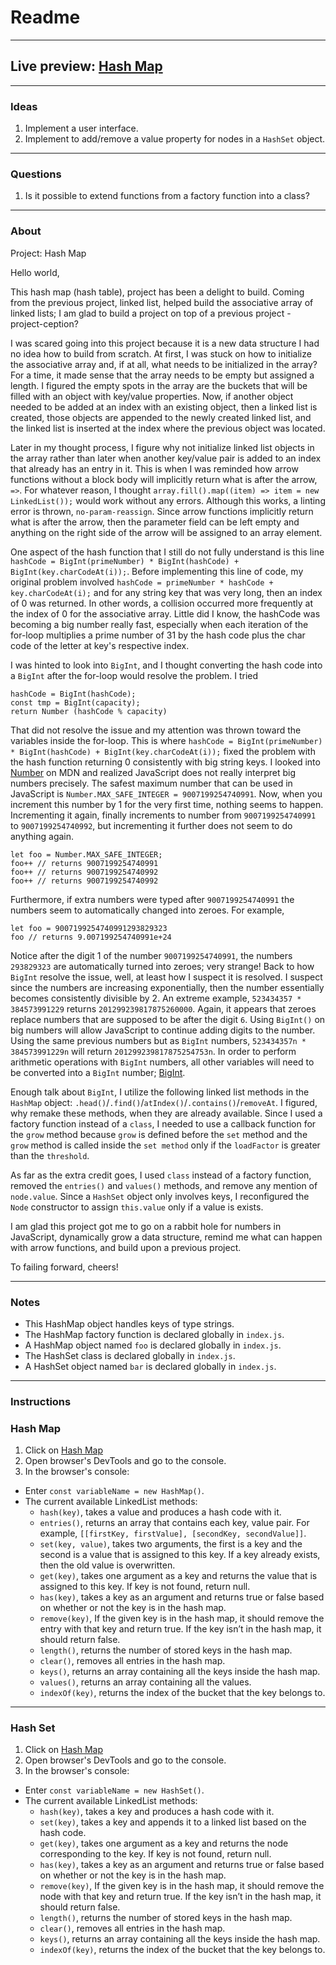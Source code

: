 # Readme
---
## Live preview: [Hash Map](https://mikeycos.github.io/theOdinProject/javaScript/projects/hash-map/dist)
---
### Ideas
1. Implement a user interface.
2. Implement to add/remove a value property for nodes in a `HashSet` object.
---
### Questions
1. Is it possible to extend functions from a factory function into a class?
---
### About
Project: Hash Map

Hello world,

This hash map (hash table), project has been a delight to build. Coming from the previous project, linked list, helped build the associative array of linked lists; I am glad to build a project on top of a previous project - project-ception?

I was scared going into this project because it is a new data structure I had no idea how to build from scratch. At first, I was stuck on how to initialize the associative array and, if at all, what needs to be initialized in the array? For a time, it made sense that the array needs to be empty but assigned a length. I figured the empty spots in the array are the buckets that will be filled with an object with key/value properties. Now, if another object needed to be added at an index with an existing object, then a linked list is created, those objects are appended to the newly created linked list, and the linked list is inserted at the index where the previous object was located.

Later in my thought process, I figure why not initialize linked list objects in the array rather than later when another key/value pair is added to an index that already has an entry in it. This is when I was reminded how arrow functions without a block body will implicitly return what is after the arrow, `=>`. For whatever reason, I thought `array.fill().map((item) => item = new LinkedList());` would work without any errors. Although this works, a linting error is thrown, `no-param-reassign`. Since arrow functions implicitly return what is after the arrow, then the parameter field can be left empty and anything on the right side of the arrow will be assigned to an array element.

One aspect of the hash function that I still do not fully understand is this line `hashCode = BigInt(primeNumber) * BigInt(hashCode) + BigInt(key.charCodeAt(i));`. Before implementing this line of code, my original problem involved `hashCode = primeNumber * hashCode + key.charCodeAt(i);` and for any string key that was very long, then an index of 0 was returned. In other words, a collision occurred more frequently at the index of 0 for the associative array. Little did I know, the hashCode was becoming a big number really fast, especially when each iteration of the for-loop multiplies a prime number of 31 by the hash code plus the char code of the letter at key's respective index.

I was hinted to look into `BigInt`, and I thought converting the hash code into a `BigInt` after the for-loop would resolve the problem. I tried 
```
hashCode = BigInt(hashCode);
const tmp = BigInt(capacity);
return Number (hashCode % capacity)
```
That did not resolve the issue and my attention was thrown toward the variables inside the for-loop. This is where `hashCode = BigInt(primeNumber) * BigInt(hashCode) + BigInt(key.charCodeAt(i));` fixed the problem with the hash function returning 0 consistently with big string keys. I looked into [Number](https://developer.mozilla.org/en-US/docs/Web/JavaScript/Reference/Global_Objects/Number) on MDN and realized JavaScript does not really interpret big numbers precisely. The safest maximum number that can be used in JavaScript is `Number.MAX_SAFE_INTEGER = 9007199254740991`. Now, when you increment this number by 1 for the very first time, nothing seems to happen. Incrementing it again, finally increments to number from `9007199254740991` to `9007199254740992`, but incrementing it further does not seem to do anything again.
```
let foo = Number.MAX_SAFE_INTEGER;
foo++ // returns 9007199254740991
foo++ // returns 9007199254740992
foo++ // returns 9007199254740992
```

Furthermore, if extra numbers were typed after `9007199254740991` the numbers seem to automatically changed into zeroes. For example,
```
let foo = 9007199254740991293829323
foo // returns 9.007199254740991e+24
```
Notice after the digit 1 of the number `9007199254740991`, the numbers `293829323` are automatically turned into zeroes; very strange! Back to how `BigInt` resolve the issue, well, at least how I suspect it is resolved. I suspect since the numbers are increasing exponentially, then the number essentially becomes consistently divisible by 2. An extreme example, `523434357 * 384573991229` returns `201299239817875260000`. Again, it appears that zeroes replace numbers that are supposed to be after the digit `6`. Using `BigInt()` on big numbers will allow JavaScript to continue adding digits to the number. Using the same previous numbers but as `BigInt` numbers, `523434357n * 384573991229n` will return `201299239817875254753n`. In order to perform arithmetic operations with `BigInt` numbers, all other variables will need to be converted into a `BigInt` number; [BigInt](https://developer.mozilla.org/en-US/docs/Web/JavaScript/Reference/Global_Objects/BigInt).


Enough talk about `BigInt`, I utilize the following linked list methods in the `HashMap` object: `.head()`/`.find()`/`atIndex()`/`.contains()`/`removeAt`. I figured, why remake these methods, when they are already available. Since I used a factory function instead of a `class`, I needed to use a callback function for the `grow` method because `grow` is defined before the `set` method and the `grow` method is called inside the `set method` only if the `loadFactor` is greater than the `threshold`.

As far as the extra credit goes, I used `class` instead of a factory function, removed the `entries()` and `values()` methods, and remove any mention of `node.value`. Since a `HashSet` object only involves keys, I reconfigured the `Node` constructor to assign `this.value` only if a value is exists.

I am glad this project got me to go on a rabbit hole for numbers in JavaScript, dynamically grow a data structure, remind me what can happen with arrow functions, and build upon a previous project. 

To failing forward, cheers!

---
### Notes
* This HashMap object handles keys of type strings.
* The HashMap factory function is declared globally in `index.js`.
* A HashMap object named `foo` is declared globally in `index.js`.
* The HashSet class is declared globally in `index.js`.
* A HashSet object named `bar` is declared globally in `index.js`.
---
### Instructions
### Hash Map
1. Click on [Hash Map](https://mikeycos.github.io/theOdinProject/javaScript/projects/hash-map/dist)
2. Open browser's DevTools and go to the console.
3. In the browser's console:
  * Enter `const variableName = new HashMap()`.
  * The current available LinkedList methods:
    * `hash(key)`, takes a value and produces a hash code with it.
    * `entries()`, returns an array that contains each key, value pair. For example, `[[firstKey, firstValue], [secondKey, secondValue]]`.
    * `set(key, value)`, takes two arguments, the first is a key and the second is a value that is assigned to this key. If a key already exists, then the old value is overwritten.
    * `get(key)`, takes one argument as a key and returns the value that is assigned to this key. If key is not found, return null.
    * `has(key)`, takes a key as an argument and returns true or false based on whether or not the key is in the hash map.
    * `remove(key)`, If the given key is in the hash map, it should remove the entry with that key and return true. If the key isn’t in the hash map, it should return false.
    * `length()`, returns the number of stored keys in the hash map.
    * `clear()`, removes all entries in the hash map.
    * `keys()`, returns an array containing all the keys inside the hash map.
    * `values()`, returns an array containing all the values.
    * `indexOf(key)`, returns the index of the bucket that the key belongs to.
---
### Hash Set
1. Click on [Hash Map](https://mikeycos.github.io/theOdinProject/javaScript/projects/hash-map/dist)
2. Open browser's DevTools and go to the console.
3. In the browser's console:
  * Enter `const variableName = new HashSet()`.
  * The current available LinkedList methods:
    * `hash(key)`, takes a key and produces a hash code with it.
    * `set(key)`, takes a key and appends it to a linked list based on the hash code.
    * `get(key)`, takes one argument as a key and returns the node corresponding to the key. If key is not found, return null.
    * `has(key)`, takes a key as an argument and returns true or false based on whether or not the key is in the hash map.
    * `remove(key)`, If the given key is in the hash map, it should remove the node with that key and return true. If the key isn’t in the hash map, it should return false.
    * `length()`, returns the number of stored keys in the hash map.
    * `clear()`, removes all entries in the hash map.
    * `keys()`, returns an array containing all the keys inside the hash map.
    * `indexOf(key)`, returns the index of the bucket that the key belongs to.